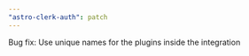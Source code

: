 ```yaml
---
"astro-clerk-auth": patch
---
```


Bug fix: Use unique names for the plugins inside the integration
